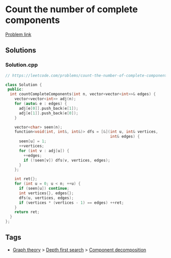 # Count the number of complete components

[Problem link](https://leetcode.com/problems/count-the-number-of-complete-components/)

## Solutions


### Solution.cpp
```cpp
// https://leetcode.com/problems/count-the-number-of-complete-components/

class Solution {
 public:
  int countCompleteComponents(int n, vector<vector<int>>& edges) {
    vector<vector<int>> adj(n);
    for (auto& e : edges) {
      adj[e[0]].push_back(e[1]);
      adj[e[1]].push_back(e[0]);
    }

    vector<char> seen(n);
    function<void(int, int&, int&)> dfs = [&](int u, int& vertices,
                                              int& edges) {
      seen[u] = 1;
      ++vertices;
      for (int v : adj[u]) {
        ++edges;
        if (!seen[v]) dfs(v, vertices, edges);
      }
    };

    int ret{};
    for (int u = 0; u < n; ++u) {
      if (seen[u]) continue;
      int vertices{}, edges{};
      dfs(u, vertices, edges);
      if (vertices * (vertices - 1) == edges) ++ret;
    }
    return ret;
  }
};
```
## Tags

* [Graph theory](/README.md#Graph_theory) > [Depth first search](/README.md#Graph_theory-Depth_first_search) > [Component decomposition](/README.md#Graph_theory-Depth_first_search-Component_decomposition)
